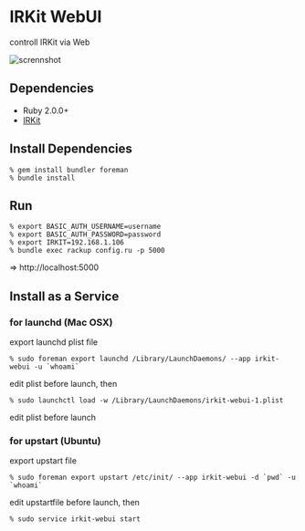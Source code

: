 IRKit WebUI
===========
controll IRKit via Web

![scrennshot](http://shokai.org/archive/file/9e1c2e62dff7baa495e2f6271f1ee496.png)


Dependencies
------------
- Ruby 2.0.0+
- [IRKit](http://getirkit.com)

Install Dependencies
--------------------

    % gem install bundler foreman
    % bundle install


Run
---

    % export BASIC_AUTH_USERNAME=username
    % export BASIC_AUTH_PASSWORD=password
    % export IRKIT=192.168.1.106
    % bundle exec rackup config.ru -p 5000

=> http://localhost:5000


## Install as a Service

### for launchd (Mac OSX)

export launchd plist file

    % sudo foreman export launchd /Library/LaunchDaemons/ --app irkit-webui -u `whoami`

edit plist before launch, then

    % sudo launchctl load -w /Library/LaunchDaemons/irkit-webui-1.plist

edit plist before launch


### for upstart (Ubuntu)

export upstart file

    % sudo foreman export upstart /etc/init/ --app irkit-webui -d `pwd` -u `whoami`

edit upstartfile before launch, then

    % sudo service irkit-webui start

